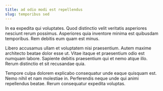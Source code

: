 ```yaml
---
title: ad odio modi est repellendus
slug: temporibus sed
---
```


In ea expedita qui voluptates. Quod distinctio velit veritatis asperiores nesciunt rerum possimus. Asperiores quia inventore minima est quibusdam temporibus. Rem debitis eum quam est minus.

Libero accusamus ullam et voluptatem nisi praesentium. Autem maxime architecto beatae dolor esse ut. Vitae itaque et praesentium odio est numquam labore. Sapiente debitis praesentium qui et nemo atque illo. Rerum distinctio et sit recusandae quia.

Tempore culpa dolorem explicabo consequatur unde eaque quisquam est. Nemo nihil et nam molestiae in. Perferendis neque unde qui animi repellendus beatae. Rerum consequatur expedita voluptas.
